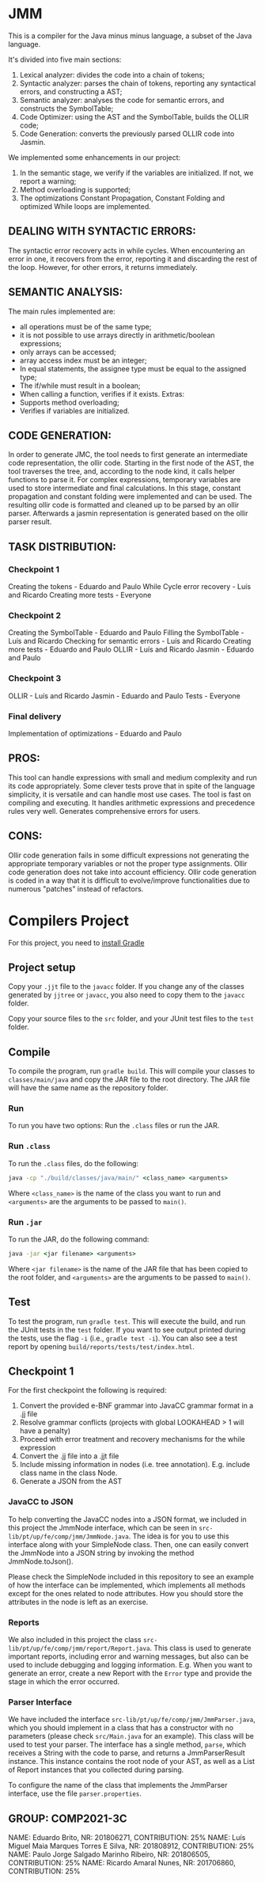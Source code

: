 # JMM
This is a compiler for the Java minus minus language, a subset of the Java language.

It's divided into five main sections:
1. Lexical analyzer: divides the code into a chain of tokens;
2. Syntactic analyzer: parses the chain of tokens, reporting any syntactical errors, and constructing a AST;
3. Semantic analyzer: analyses the code for semantic errors, and constructs the SymbolTable;
4. Code Optimizer: using the AST and the SymbolTable, builds the OLLIR code;
5. Code Generation: converts the previously parsed OLLIR code into Jasmin.

We implemented some enhancements in our project:
1. In the semantic stage, we verify if the variables are initialized. If not, we report a warning;
2. Method overloading is supported;
3. The optimizations Constant Propagation, Constant Folding and optimized While loops are implemented.


## DEALING WITH SYNTACTIC ERRORS:
The syntactic error recovery acts in while cycles. 
When encountering an error in one, it recovers from the error, reporting it and discarding the rest of the loop. 
However, for other errors, it returns immediately.


## SEMANTIC ANALYSIS:
The main rules implemented are:
* all operations must be of the same type;
* it is not possible to use arrays directly in arithmetic/boolean expressions;
* only arrays can be accessed;
* array access index must be an integer;
* In equal statements, the assignee type must be equal to the assigned type;
* The if/while must result in a boolean;
* When calling a function, verifies if it exists.
Extras:
* Supports method overloading;
* Verifies if variables are initialized.


## CODE GENERATION:
In order to generate JMC, the tool needs to first generate an intermediate code representation, the ollir code. 
Starting in the first node of the AST, the tool traverses the tree, and, according to the node kind, it calls helper functions to parse it. 
For complex expressions, temporary variables are used to store intermediate and final calculations.
In this stage, constant propagation and constant folding were implemented and can be used. 
The resulting ollir code is formatted and cleaned up to be parsed by an ollir parser.
Afterwards a jasmin representation is generated based on the ollir parser result.


## TASK DISTRIBUTION:

### Checkpoint 1
Creating the tokens - Eduardo and Paulo
While Cycle error recovery -  Luís and Ricardo
Creating more tests - Everyone 

### Checkpoint 2
Creating the SymbolTable - Eduardo and Paulo
Filling the SymbolTable - Luís and Ricardo
Checking for semantic errors - Luís and Ricardo
Creating more tests -  Eduardo and Paulo
OLLIR - Luís and Ricardo
Jasmin - Eduardo and Paulo

### Checkpoint 3
OLLIR - Luís and Ricardo
Jasmin - Eduardo and Paulo
Tests - Everyone

### Final delivery
Implementation of optimizations - Eduardo and Paulo


## PROS:
This tool can handle expressions with small and medium complexity and run its code appropriately.
Some clever tests prove that in spite of the language simplicity, it is versatile and can handle most use cases.
The tool is fast on compiling and executing.
It handles arithmetic expressions and precedence rules very well.
Generates comprehensive errors for users.


## CONS:
Ollir code generation fails in some difficult expressions not generating the appropriate temporary variables or not the proper type assignments.
Ollir code generation does not take into account efficiency.
Ollir code generation is coded in a way that it is difficult to evolve/improve functionalities due to numerous "patches" instead of refactors.


# Compilers Project

For this project, you need to [install Gradle](https://gradle.org/install/)

## Project setup

Copy your ``.jjt`` file to the ``javacc`` folder. If you change any of the classes generated by ``jjtree`` or ``javacc``, you also need to copy them to the ``javacc`` folder.

Copy your source files to the ``src`` folder, and your JUnit test files to the ``test`` folder.

## Compile

To compile the program, run ``gradle build``. This will compile your classes to ``classes/main/java`` and copy the JAR file to the root directory. The JAR file will have the same name as the repository folder.

### Run

To run you have two options: Run the ``.class`` files or run the JAR.

### Run ``.class``

To run the ``.class`` files, do the following:

```cmd
java -cp "./build/classes/java/main/" <class_name> <arguments>
```

Where ``<class_name>`` is the name of the class you want to run and ``<arguments>`` are the arguments to be passed to ``main()``.

### Run ``.jar``

To run the JAR, do the following command:

```cmd
java -jar <jar filename> <arguments>
```

Where ``<jar filename>`` is the name of the JAR file that has been copied to the root folder, and ``<arguments>`` are the arguments to be passed to ``main()``.

## Test

To test the program, run ``gradle test``. This will execute the build, and run the JUnit tests in the ``test`` folder. If you want to see output printed during the tests, use the flag ``-i`` (i.e., ``gradle test -i``).
You can also see a test report by opening ``build/reports/tests/test/index.html``.

## Checkpoint 1
For the first checkpoint the following is required:

1. Convert the provided e-BNF grammar into JavaCC grammar format in a .jj file
2. Resolve grammar conflicts (projects with global LOOKAHEAD > 1 will have a penalty)
3. Proceed with error treatment and recovery mechanisms for the while expression
4. Convert the .jj file into a .jjt file
5. Include missing information in nodes (i.e. tree annotation). E.g. include class name in the class Node.
6. Generate a JSON from the AST

### JavaCC to JSON
To help converting the JavaCC nodes into a JSON format, we included in this project the JmmNode interface, which can be seen in ``src-lib/pt/up/fe/comp/jmm/JmmNode.java``. The idea is for you to use this interface along with your SimpleNode class. Then, one can easily convert the JmmNode into a JSON string by invoking the method JmmNode.toJson().

Please check the SimpleNode included in this repository to see an example of how the interface can be implemented, which implements all methods except for the ones related to node attributes. How you should store the attributes in the node is left as an exercise.

### Reports
We also included in this project the class ``src-lib/pt/up/fe/comp/jmm/report/Report.java``. This class is used to generate important reports, including error and warning messages, but also can be used to include debugging and logging information. E.g. When you want to generate an error, create a new Report with the ``Error`` type and provide the stage in which the error occurred.

### Parser Interface

We have included the interface ``src-lib/pt/up/fe/comp/jmm/JmmParser.java``, which you should implement in a class that has a constructor with no parameters (please check ``src/Main.java`` for an example). This class will be used to test your parser. The interface has a single method, ``parse``, which receives a String with the code to parse, and returns a JmmParserResult instance. This instance contains the root node of your AST, as well as a List of Report instances that you collected during parsing.

To configure the name of the class that implements the JmmParser interface, use the file ``parser.properties``.


## GROUP: COMP2021-3C

NAME: Eduardo Brito, NR: 201806271, CONTRIBUTION: 25%
NAME: Luís Miguel Maia Marques Torres E Silva, NR: 201808912, CONTRIBUTION: 25%
NAME: Paulo Jorge Salgado Marinho Ribeiro, NR: 201806505, CONTRIBUTION: 25%
NAME: Ricardo Amaral Nunes, NR: 201706860, CONTRIBUTION: 25%